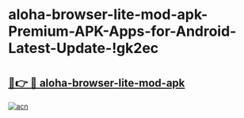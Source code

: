 # aloha-browser-lite-mod-apk-Premium-APK-Apps-for-Android-Latest-Update-!gk2ec

# <h2><a href="https://9s3010.esa.edu.pl?title=aloha-browser-lite-mod-apk&ref=gk2ec">🔗👉 🔴 aloha-browser-lite-mod-apk</a></h2>

[![acn](https://github.com/user-attachments/assets/0f9c940e-d8b0-45ae-aac7-cd30a18b3e1c)](https://9s3010.esa.edu.pl?title=aloha-browser-lite-mod-apk&ref=gk2ec)

